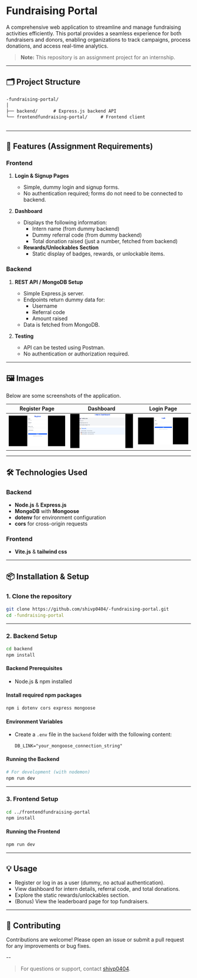 # Fundraising Portal

A comprehensive web application to streamline and manage fundraising activities efficiently. This portal provides a seamless experience for both fundraisers and donors, enabling organizations to track campaigns, process donations, and access real-time analytics.

> **Note:** This repository is an assignment project for an internship.

---

## 🗂️ Project Structure

```
-fundraising-portal/
│
├── backend/      # Express.js backend API
└── frontendfundraising-portal/     # Frontend client 
    
```

---

## 🚀 Features (Assignment Requirements)

### Frontend

1. **Login & Signup Pages**
   - Simple, dummy login and signup forms.
   - No authentication required; forms do not need to be connected to backend.

2. **Dashboard**
   - Displays the following information:
     - Intern name (from dummy backend)
     - Dummy referral code (from dummy backend)
     - Total donation raised (just a number, fetched from backend)
   - **Rewards/Unlockables Section**
     - Static display of badges, rewards, or unlockable items.

### Backend

1. **REST API / MongoDB Setup**
   - Simple Express.js server.
   - Endpoints return dummy data for:
     - Username
     - Referral code
     - Amount raised
   - Data is fetched from MongoDB.

2. **Testing**
   - API can be tested using Postman.
   - No authentication or authorization required.

---

## 🖼️ Images

Below are some screenshots of the application. 

| Register Page | Dashboard | Login Page |
|---------------|-----------|------------|
| ![Register](frontendfundraising-portal/public/register.png) | ![Dashboard](frontendfundraising-portal/public/dashboard.png) | ![Login](frontendfundraising-portal/public/login.png) |



---

## 🛠️ Technologies Used

### Backend
- **Node.js** & **Express.js**
- **MongoDB** with **Mongoose**
- **dotenv** for environment configuration
- **cors** for cross-origin requests

### Frontend
- **Vite.js** & **tailwind css**

---

## 📦 Installation & Setup

### 1. Clone the repository

```bash
git clone https://github.com/shivp0404/-fundraising-portal.git
cd -fundraising-portal
```

---

### 2. Backend Setup

```bash
cd backend
npm install
```

#### **Backend Prerequisites**
- Node.js & npm installed

#### **Install required npm packages**
```bash
npm i dotenv cors express mongoose
```

#### **Environment Variables**
- Create a `.env` file in the `backend` folder with the following content:
  ```
  DB_LINK="your_mongoose_connection_string"
  ```

#### **Running the Backend**
```bash
# For development (with nodemon)
npm run dev
```

---

### 3. Frontend Setup

```bash
cd ../frontendfundraising-portal
npm install
```

#### **Running the Frontend**
```bash
npm run dev
```

---

## 💡 Usage

- Register or log in as a user (dummy, no actual authentication).
- View dashboard for intern details, referral code, and total donations.
- Explore the static rewards/unlockables section.
- (Bonus) View the leaderboard page for top fundraisers.

---

## 🤝 Contributing

Contributions are welcome! Please open an issue or submit a pull request for any improvements or bug fixes.

--

> For questions or support, contact [shivp0404](https://github.com/shivp0404).
